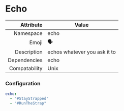 # Echo

| Attribute     | Value                                     |
|--------------:|-------------------------------------------|
| Namespace     | echo                                      |
| Emoji         | 🗣️                                        |
| Description   | echos whatever you ask it to              |
| Dependencies  | echo                                      |
| Compatability | Unix                                      |

### Configuration
```yml
echo:
  - "#StayStrapped"
  - "#RunTheStrap"
```

